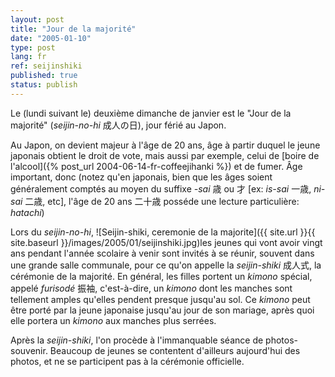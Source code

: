 ```yaml
---
layout: post
title: "Jour de la majorité"
date: "2005-01-10"
type: post
lang: fr
ref: seijinshiki
published: true
status: publish
---
```




Le (lundi suivant le) deuxième dimanche de janvier est le "Jour de la majorité" (_seijin-no-hi_ 成人の日), jour férié au Japon.

Au Japon, on devient majeur à l'âge de 20 ans, âge à partir duquel le jeune japonais obtient le droit de vote, mais aussi par exemple, celui de [boire de l'alcool]({% post_url 2004-06-14-fr-coffeejihanki %}) et de fumer. Âge important, donc (notez qu'en japonais, bien que les âges soient généralement comptés au moyen du suffixe _\-sai_ 歳 ou 才 \[ex: _is-sai_ 一歳, _ni-sai_ 二歳, etc\], l'âge de 20 ans 二十歳 posséde une lecture particulière: _hatachi_)

Lors du _seijin-no-hi_, ![Seijin-shiki, ceremonie de la majorite]({{ site.url }}{{ site.baseurl }}/images/2005/01/seijinshiki.jpg)les jeunes qui vont avoir vingt ans pendant l'année scolaire à venir sont invités à se réunir, souvent dans une grande salle communale, pour ce qu'on appelle la _seijin-shiki_ 成人式, la cérémonie de la majorité. En général, les filles portent un _kimono_ spécial, appelé _furisodé_ 振袖, c'est-à-dire, un _kimono_ dont les manches sont tellement amples qu'elles pendent presque jusqu'au sol. Ce _kimono_ peut être porté par la jeune japonaise jusqu'au jour de son mariage, après quoi elle portera un _kimono_ aux manches plus serrées.

Après la _seijin-shiki_, l'on procède à l'immanquable séance de photos-souvenir. Beaucoup de jeunes se contentent d'ailleurs aujourd'hui des photos, et ne se participent pas à la cérémonie officielle.


